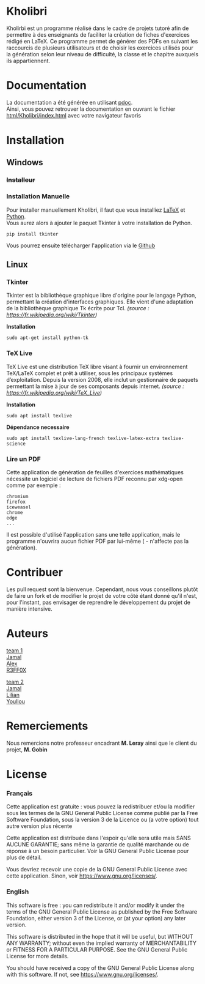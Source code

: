 # **Kholibri**

Kholirbi est un programme réalisé dans le cadre de projets tutoré afin de permettre à des enseignants de faciliter la création de fiches d'exercices rédigé en LaTeX. Ce programme permet de générer des PDFs en suivant les raccourcis de plusieurs utilisateurs et de choisir les exercices utilisés pour la génération selon leur niveau de difficulté, la classe et le chapitre auxquels ils appartiennent.

# **Documentation**
La documentation a été générée en utilisant [pdoc](https://pdoc.com/).
<br>
Ainsi, vous pouvez retrouver la documentation en ouvrant le fichier [html/Kholibri/index.html](html/Kholibri/index.html) avec votre navigateur favoris

# **Installation**

## Windows

### ~~Installeur~~
### Installation Manuelle
Pour installer manuellement Kholibri, il faut que vous installiez [LaTeX](https://www.latex-project.org/) et [Python](https://www.python.org/downloads/).
<br>
Vous aurez alors à ajouter le paquet Tkinter à votre installation de Python.

    pip install tkinter
Vous pourrez ensuite télécharger l'application via le [Github](https://github.com/Jamal7944/Kholibri)

## Linux

### **Tkinter**

Tkinter est la bibliothèque graphique libre d'origine pour le langage Python, permettant la création d'interfaces graphiques. Elle vient d'une adaptation de la bibliothèque graphique Tk écrite pour Tcl. *(source : https://fr.wikipedia.org/wiki/Tkinter)*

**Installation**

    sudo apt-get install python-tk

### **TeX Live**

TeX Live est une distribution TeX libre visant à fournir un environnement TeX/LaTeX complet et prêt à utiliser, sous les principaux systèmes d’exploitation. Depuis la version 2008, elle inclut un gestionnaire de paquets permettant la mise à jour de ses composants depuis internet. *(source : https://fr.wikipedia.org/wiki/TeX_Live)*

**Installation**

    sudo apt install texlive

**Dépendance necessaire**

    sudo apt install texlive-lang-french texlive-latex-extra texlive-science

### **Lire un PDF**

Cette application de génération de feuilles d'exercices mathématiques nécessite un logiciel de lecture de fichiers PDF reconnu par xdg-open comme par exemple :

    chromium
    firefox
    iceweasel
    chrome
    edge
    ...

Il est possible d'utilisé l'application sans une telle application, mais le programme n'ouvrira aucun fichier PDF par lui-même ( - n'affecte pas la génération).


# Contribuer

Les pull request sont la bienvenue.
Cependant, nous vous conseillons plutôt de faire un fork et de modifier le projet de votre côté étant donné qu'il n'est, pour l'instant, pas envisager de reprendre le développement du projet de manière intensive.


# **Auteurs**
<u>team 1</u>
<br>
[Jamal](https://github.com/Jamal7944)
<br>
[Alex](https://github.com/alexdgz)
<br>
[R3FF0X](https://github.com/R3FF0X)

<u>team 2</u>
<br>
[Jamal](https://github.com/Jamal7944)
<br>
[Lilian](https://github.com/Nexokk)
<br>
[Youllou](https://github.com/Youllou)

# **Remerciements**

Nous remercions notre professeur encadrant **M. Leray** ainsi que le client du projet, **M. Gobin**

# **License**

### Français

Cette application est gratuite : vous pouvez la redistribuer et/ou la modifier sous les termes de la GNU General Public License comme publié par la Free Software Foundation, sous la version 3 de la Licence ou (a votre option) tout autre version plus récente

Cette application est distribuée dans l'espoir qu'elle sera utile mais SANS AUCUNE GARANTIE; sans même la garantie de qualité marchande ou de réponse à un besoin particulier. Voir la GNU General Public License pour plus de détail.

Vous devriez recevoir une copie de la GNU General Public License avec cette application. Sinon, voir <https://www.gnu.org/licenses/>.


### English

This software is free : you can redistribute it and/or modify it under the terms of the GNU General Public License as published by the Free Software Foundation, either version 3 of the License, or (at your option) any later version.

This software is distributed in the hope that it will be useful, but WITHOUT ANY WARRANTY; without even the implied warranty of MERCHANTABILITY or FITNESS FOR A PARTICULAR PURPOSE.  See the GNU General Public License for more details.

You should have received a copy of the GNU General Public License along with this software.  If not, see <https://www.gnu.org/licenses/>.

